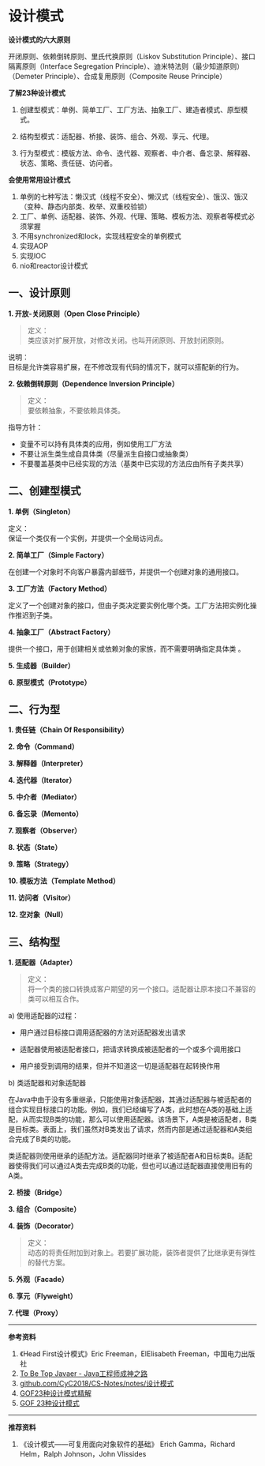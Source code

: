 # 设计模式

**设计模式的六大原则**  

开闭原则、依赖倒转原则、里氏代换原则（Liskov Substitution Principle）、接口隔离原则（Interface Segregation Principle）、迪米特法则（最少知道原则）（Demeter Principle）、合成复用原则（Composite Reuse Principle）  

**了解23种设计模式**

1. 创建型模式：单例、简单工厂、工厂方法、抽象工厂、建造者模式、原型模式。

2. 结构型模式：适配器、桥接、装饰、组合、外观、享元、代理。

3. 行为型模式：模版方法、命令、迭代器、观察者、中介者、备忘录、解释器、状态、策略、责任链、访问者。

**会使用常用设计模式**

1. 单例的七种写法：懒汉式（线程不安全）、懒汉式（线程安全）、饿汉、饿汉（变种、静态内部类、枚举、双重校验锁）
2. 工厂、单例、适配器、装饰、外观、代理、策略、模板方法、观察者等模式必须掌握 
3. 不用synchronized和lock，实现线程安全的单例模式
4. 实现AOP
5. 实现IOC
6. nio和reactor设计模式

## 一、设计原则
**1. 开放-关闭原则（Open Close Principle）**  

> 定义：  
>   类应该对扩展开放，对修改关闭。也叫开闭原则、开放封闭原则。  

说明：  
  目标是允许类容易扩展，在不修改现有代码的情况下，就可以搭配新的行为。

**2. 依赖倒转原则（Dependence Inversion Principle）**

> 定义：  
>   要依赖抽象，不要依赖具体类。

指导方针：  
- 变量不可以持有具体类的应用，例如使用工厂方法  
- 不要让派生类生成自具体类（尽量派生自接口或抽象类）  
- 不要覆盖基类中已经实现的方法（基类中已实现的方法应由所有子类共享）  

##  二、创建型模式

**1. 单例（Singleton）**  

定义：  
  保证一个类仅有一个实例，并提供一个全局访问点。  

**2. 简单工厂（Simple Factory）**

在创建一个对象时不向客户暴露内部细节，并提供一个创建对象的通用接口。

**3. 工厂方法（Factory Method）**  

定义了一个创建对象的接口，但由子类决定要实例化哪个类。工厂方法把实例化操作推迟到子类。

**4. 抽象工厂（Abstract Factory）**  

提供一个接口，用于创建相关或依赖对象的家族，而不需要明确指定具体类 。

**5. 生成器（Builder）**  

**6. 原型模式（Prototype）**  



## 二、行为型
**1. 责任链（Chain Of Responsibility）**  

**2. 命令（Command）**  

**3. 解释器（Interpreter）**  

**4. 迭代器（Iterator）**  

**5. 中介者（Mediator）**  

**6. 备忘录（Memento）**  

**7. 观察者（Observer）**  

**8. 状态（State）**  

**9. 策略（Strategy）**  

**10. 模板方法（Template Method）**  

**11. 访问者（Visitor）**  

**12. 空对象（Null）**  


## 三、结构型
**1. 适配器（Adapter）**  

> 定义：  
  将一个类的接口转换成客户期望的另一个接口。适配器让原本接口不兼容的类可以相互合作。  

a) 使用适配器的过程：  

- 用户通过目标接口调用适配器的方法对适配器发出请求  

- 适配器使用被适配者接口，把请求转换成被适配者的一个或多个调用接口

- 用户接受到调用的结果，但并不知道这一切是适配器在起转换作用

b) 类适配器和对象适配器

在Java中由于没有多重继承，只能使用对象适配器，其通过适配器与被适配者的组合实现目标接口的功能。例如，我们已经编写了A类，此时想在A类的基础上适配，从而实现B类的功能，那么可以使用适配器。该场景下，A类是被适配者，B类是目标类。表面上，我们虽然对B类发出了请求，然而内部是通过适配器和A类组合完成了B类的功能。

类适配器则使用继承的适配方法。适配器同时继承了被适配者A和目标类B。适配器使得我们可以通过A类去完成B类的功能，但也可以通过适配器直接使用旧有的A类。

**2. 桥接（Bridge）**  

**3. 组合（Composite）**  

**4. 装饰（Decorator）**  

>  定义：  
>   动态的将责任附加到对象上。若要扩展功能，装饰者提供了比继承更有弹性的替代方案。  

**5. 外观（Facade）**  

**6. 享元（Flyweight）**  

**7. 代理（Proxy）**  







---
**参考资料**  
1. 《Head First设计模式》Eric Freeman，ElElisabeth Freeman，中国电力出版社
2. [To Be Top Javaer - Java工程师成神之路](https://github.com/hollischuang/toBeTopJavaer)
3. [github.com/CyC2018/CS-Notes/notes/设计模式]([https://github.com/CyC2018/CS-Notes/blob/master/notes/%E8%AE%BE%E8%AE%A1%E6%A8%A1%E5%BC%8F.md](https://github.com/CyC2018/CS-Notes/blob/master/notes/设计模式.md))
4. [GOF23种设计模式精解 ](https://www.cnblogs.com/lqmblog/p/8549833.html)
5. [GOF 23种设计模式](https://blog.csdn.net/zhangcanyan/article/details/51622380)

---
**推荐资料**  

1. 《设计模式——可复用面向对象软件的基础》 Erich Gamma，Richard Helm，Ralph Johnson，John Vlissides 